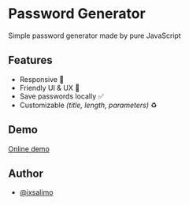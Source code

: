 # Password Generator

Simple password generator made by pure JavaScript
## Features

- Responsive 📱
- Friendly UI & UX 💜
- Save passwords locally ✅
- Customizable *(title, length, parameters)* ♻

## Demo

[Online demo](https://ixsalimo.github.io/Password-Generator/)
## Author

- [@ixsalimo](https://www.github.com/ixsalimo)

